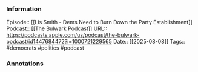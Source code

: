 ### Information

Episode:: [[Lis Smith - Dems Need to Burn Down the Party Establishment]]
Podcast:: [[The Bulwark Podcast]]
URL:: https://podcasts.apple.com/us/podcast/the-bulwark-podcast/id1447684472?i=1000721229565
Date:: [[2025-08-08]]
Tags:: #democrats #politics 
#podcast


### Annotations

